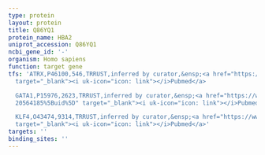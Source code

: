 ```yaml
---
type: protein
layout: protein
title: Q86YQ1
protein_name: HBA2
uniprot_accession: Q86YQ1
ncbi_gene_id: '-'
organism: Homo sapiens
function: target gene
tfs: 'ATRX,P46100,546,TRRUST,inferred by curator,&ensp;<a href="https://www.ncbi.nlm.nih.gov/pubmed/?term=7697714%5Buid%5D"
  target="_blank"><i uk-icon="icon: link"></i>Pubmed</a>

  GATA1,P15976,2623,TRRUST,inferred by curator,&ensp;<a href="https://www.ncbi.nlm.nih.gov/pubmed/?term=12609092;
  20564185%5Buid%5D" target="_blank"><i uk-icon="icon: link"></i>Pubmed</a>

  KLF4,O43474,9314,TRRUST,inferred by curator,&ensp;<a href="https://www.ncbi.nlm.nih.gov/pubmed/?term=20331458%5Buid%5D"
  target="_blank"><i uk-icon="icon: link"></i>Pubmed</a>'
targets: ''
binding_sites: ''
---
```

